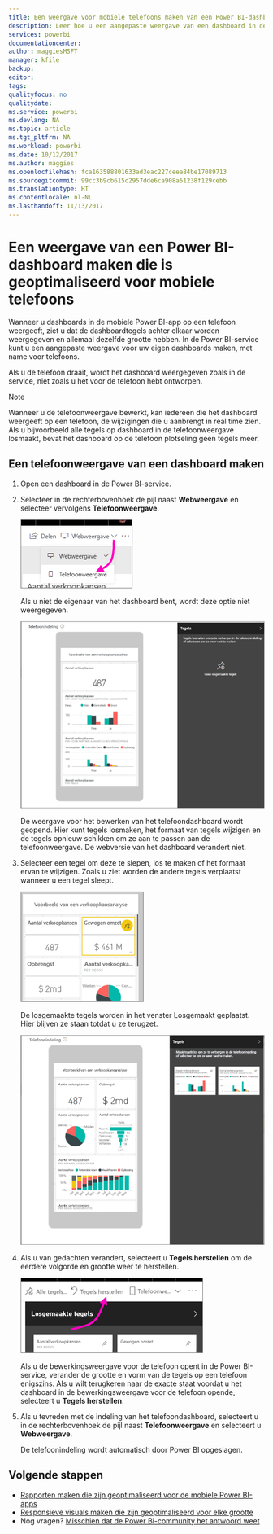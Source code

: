 ```yaml
---
title: Een weergave voor mobiele telefoons maken van een Power BI-dashboard
description: Leer hoe u een aangepaste weergave van een dashboard in de Power BI-service maakt die specifiek is bedoeld voor weergave op mobiele telefoons.
services: powerbi
documentationcenter: 
author: maggiesMSFT
manager: kfile
backup: 
editor: 
tags: 
qualityfocus: no
qualitydate: 
ms.service: powerbi
ms.devlang: NA
ms.topic: article
ms.tgt_pltfrm: NA
ms.workload: powerbi
ms.date: 10/12/2017
ms.author: maggies
ms.openlocfilehash: fca163588801633ad3eac227ceea84be17089713
ms.sourcegitcommit: 99cc3b9cb615c2957dde6ca908a51238f129cebb
ms.translationtype: HT
ms.contentlocale: nl-NL
ms.lasthandoff: 11/13/2017
---
```

# <a name="create-a-view-of-a-power-bi-dashboard-optimized-for-mobile-phones"></a>Een weergave van een Power BI-dashboard maken die is geoptimaliseerd voor mobiele telefoons
Wanneer u dashboards in de mobiele Power BI-app op een telefoon weergeeft, ziet u dat de dashboardtegels achter elkaar worden weergegeven en allemaal dezelfde grootte hebben. In de Power BI-service kunt u een aangepaste weergave voor uw eigen dashboards maken, met name voor telefoons.

Als u de telefoon draait, wordt het dashboard weergegeven zoals in de service, niet zoals u het voor de telefoon hebt ontworpen.

> [!NOTE]
> Wanneer u de telefoonweergave bewerkt, kan iedereen die het dashboard weergeeft op een telefoon, de wijzigingen die u aanbrengt in real time zien. Als u bijvoorbeeld alle tegels op dashboard in de telefoonweergave losmaakt, bevat het dashboard op de telefoon plotseling geen tegels meer. 
> 
> 

## <a name="create-a-phone-view-of-a-dashboard"></a>Een telefoonweergave van een dashboard maken
1. Open een dashboard in de Power BI-service.
2. Selecteer in de rechterbovenhoek de pijl naast **Webweergave** en selecteer vervolgens **Telefoonweergave**.

    ![](media/service-create-dashboard-mobile-phone-view/power-bi-service-phone-view-dashboard.png)

    Als u niet de eigenaar van het dashboard bent, wordt deze optie niet weergegeven.

    ![](media/service-create-dashboard-mobile-phone-view/power-bi-mobile-edit-phone-view-canvas.png)

    De weergave voor het bewerken van het telefoondashboard wordt geopend. Hier kunt tegels losmaken, het formaat van tegels wijzigen en de tegels opnieuw schikken om ze aan te passen aan de telefoonweergave. De webversie van het dashboard verandert niet.


1. Selecteer een tegel om deze te slepen, los te maken of het formaat ervan te wijzigen. Zoals u ziet worden de andere tegels verplaatst wanneer u een tegel sleept.
   
    ![](media/service-create-dashboard-mobile-phone-view/power-bi-unpin-tile-phone-dashboard.png)
   
    De losgemaakte tegels worden in het venster Losgemaakt geplaatst. Hier blijven ze staan totdat u ze terugzet.
   
    ![](media/service-create-dashboard-mobile-phone-view/power-bi-mobile-edit-phone-view-post-edit.png)
2. Als u van gedachten verandert, selecteert u **Tegels herstellen** om de eerdere volgorde en grootte weer te herstellen.
   
    ![](media/service-create-dashboard-mobile-phone-view/power-bi-service-phone-view-reset-tiles.png)
   
    Als u de bewerkingsweergave voor de telefoon opent in de Power BI-service, verander de grootte en vorm van de tegels op een telefoon enigszins. Als u wilt terugkeren naar de exacte staat voordat u het dashboard in de bewerkingsweergave voor de telefoon opende, selecteert u **Tegels herstellen**.
3. Als u tevreden met de indeling van het telefoondashboard, selecteert u in de rechterbovenhoek de pijl naast **Telefoonweergave** en selecteert u **Webweergave**.
   
    De telefoonindeling wordt automatisch door Power BI opgeslagen.

## <a name="next-steps"></a>Volgende stappen
* [Rapporten maken die zijn geoptimaliseerd voor de mobiele Power BI-apps](desktop-create-phone-report.md)
* [Responsieve visuals maken die zijn geoptimaliseerd voor elke grootte](desktop-create-responsive-visuals.md)
* Nog vragen? [Misschien dat de Power Bi-community het antwoord weet](http://community.powerbi.com/)

